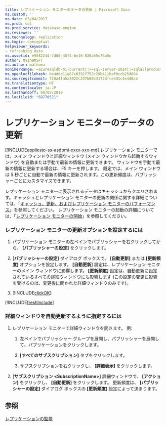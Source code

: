 ```yaml
---
title: レプリケーション モニターのデータの更新 | Microsoft Docs
ms.custom: ''
ms.date: 03/04/2017
ms.prod: sql
ms.prod_service: database-engine
ms.reviewer: ''
ms.technology: replication
ms.topic: conceptual
helpviewer_keywords:
- refreshing data
ms.assetid: e9582244-7d00-45f4-be16-020a65c76a5e
author: MashaMSFT
ms.author: mathoma
monikerRange: =azuresqldb-mi-current||>=sql-server-2014||=sqlallproducts-allversions
ms.openlocfilehash: be4dde11a67c0391f753c29b411baf9ccb25d804
ms.sourcegitcommit: 728a4fa5a3022c237b68b31724fce441c4e4d0ab
ms.translationtype: HT
ms.contentlocale: ja-JP
ms.lasthandoff: 08/03/2019
ms.locfileid: "68770521"
---
```

# <a name="refresh-data-in-replication-monitor"></a>レプリケーション モニターのデータの更新
[!INCLUDE[appliesto-ss-asdbmi-xxxx-xxx-md](../../../includes/appliesto-ss-asdbmi-xxxx-xxx-md.md)]
  レプリケーション モニターでは、メイン ウィンドウと詳細ウィンドウ (メイン ウィンドウから起動するウィンドウ) を自動または手動で最新の情報に更新できます。 ウィンドウを手動で最新の情報に更新する場合は、F5 キーを押します。 既定では、メイン ウィンドウは 5 秒ごとに自動で最新の情報に更新されます。この更新頻度は、パブリッシャーごとにカスタマイズできます。  
  
 レプリケーション モニターに表示されるデータはキャッシュからクエリされます。キャッシュとレプリケーション モニターの更新の関係に関する詳細については、「[キャッシュ、更新、およびレプリケーション モニターのパフォーマンス](../../../relational-databases/replication/monitor/caching-refresh-and-replication-monitor-performance.md)」を参照してください。 レプリケーション モニターの起動の詳細については、「[レプリケーション モニターの開始](../../../relational-databases/replication/monitor/start-the-replication-monitor.md)」を参照してください。  
  
### <a name="to-set-refresh-options-for-replication-monitor"></a>レプリケーション モニターの更新オプションを設定するには
  
1.  パブリケーション モニターの左ペインでパブリッシャーを右クリックしてから、 **[パブリッシャーの設定]** をクリックします。  
  
2.  **[パブリッシャーの設定]** ダイアログ ボックスで、 **[自動更新]** または **[更新頻度]** オプションを設定します。 **[自動更新]** 設定は、レプリケーション モニターのメイン ウィンドウに影響します。 **[更新頻度]** 設定は、自動更新に設定されているすべての詳細ウィンドウにも影響します (この設定の変更に影響を受けるのは、変更後に開かれた詳細ウィンドウのみです)。  
  
3.  [!INCLUDE[clickOK](../../../includes/clickok-md.md)]  

[!INCLUDE[freshInclude](../../../includes/paragraph-content/fresh-note-steps-feedback.md)]

### <a name="to-specify-that-a-detail-window-should-automatically-refresh"></a>詳細ウィンドウを自動更新するように指定するには  
  
1.  レプリケーション モニターで詳細ウィンドウを開きます。 例:  
  
    1.  左ペインでパブリッシャー グループを展開し、パブリッシャーを展開して、パブリケーションをクリックします。  
  
    2.  **[すべてのサブスクリプション]** タブをクリックします。  
  
    3.  サブスクリプションを右クリックし、 **[詳細表示]** をクリックします。  
  
2.  **[サブスクリプション \<SubscriptionName>]** 詳細ウィンドウで、 **[アクション]** をクリックし、 **[自動更新]** をクリックします。 更新頻度は、 **[パブリッシャーの設定]** ダイアログ ボックスの **[更新頻度]** 設定によって決まります。  
  
## <a name="see-also"></a>参照  
 [レプリケーションの監視](../../../relational-databases/replication/monitor/monitoring-replication.md)  
  
  
